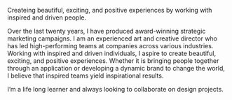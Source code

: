 Createing beautiful, exciting, and positive experiences by working with inspired and driven people.

Over the last twenty years, I have produced award-winning strategic marketing campaigns. I am an experienced art and creative director who has led high-performing teams at companies across various industries. Working with inspired and driven individuals, I aspire to create beautiful, exciting, and positive experiences. Whether it is bringing people together through an application or developing a dynamic brand to change the world, I believe that inspired teams yield inspirational results.

I’m a life long learner and always looking to collaborate on design projects.

<!---
h20ld3n/h20ld3n is a ✨ special ✨ repository because its `README.md` (this file) appears on your GitHub profile.
You can click the Preview link to take a look at your changes.
--->

